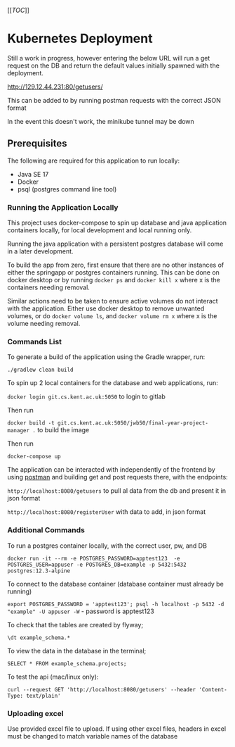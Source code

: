 [[_TOC_]]
# Kubernetes Deployment

Still a work in progress, however entering the below URL will run a get request on the DB and return the default values initially spawned with the deployment.

http://129.12.44.231:80/getusers/

This can be added to by running postman requests with the correct JSON format

In the event this doesn't work, the minikube tunnel may be down

## Prerequisites

The following are required for this application to run locally:
 - Java SE 17
 - Docker
 - psql (postgres command line tool)

### Running the Application Locally

This project uses docker-compose to spin up database and java application containers
locally, for local development and local running only. 

Running the java application with a persistent postgres database will come in a later development.

To build the app from zero, first ensure that there are no other instances of either the springapp or postgres containers running. This can be done on docker desktop or by running `docker ps` and `docker kill x` where x is the containers needing removal.

Similar actions need to be taken to ensure active volumes do not interact with the application. Either use docker desktop to remove unwanted volumes, or do `docker volume ls`, and `docker volume rm x` where x is the volume needing removal.
### Commands List

To generate a build of the application using the Gradle wrapper, run:

`./gradlew clean build`

To spin up 2 local containers for the database and web applications, run: 

`docker login git.cs.kent.ac.uk:5050` to login to gitlab

Then run

`docker build -t git.cs.kent.ac.uk:5050/jwb50/final-year-project-manager .` to build the image

Then run

`docker-compose up`

The application can be interacted with independently of the frontend by using [postman](https://www.postman.com/downloads/) and building get and post requests there, with the endpoints:

`http://localhost:8080/getusers` to pull al data from the db and present it in json format

`http://localhost:8080/registerUser` with data to add, in json format






### Additional Commands

To run a postgres container locally, with the correct user, pw, and DB

`docker run -it --rm -e POSTGRES_PASSWORD=apptest123  -e POSTGRES_USER=appuser -e POSTGRES_DB=example -p 5432:5432 postgres:12.3-alpine `

To connect to the database container (database container must already be running)

`export POSTGRES_PASSWORD = 'apptest123'; psql -h localhost -p 5432 -d "example" -U appuser -W` - password is apptest123

To check that the tables are created by flyway; 

`\dt example_schema.*`

To view the data in the database in the terminal;

`SELECT * FROM example_schema.projects;`

To test the api (mac/linux only):

`curl --request GET 'http://localhost:8080/getusers' --header 'Content-Type: text/plain'`


### Uploading excel
Use provided excel file to upload.
If using other excel files, headers in excel must be changed to match variable names of the database
